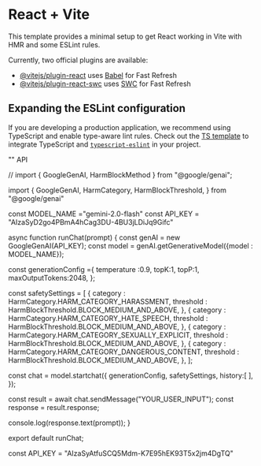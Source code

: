 # React + Vite

This template provides a minimal setup to get React working in Vite with HMR and some ESLint rules.

Currently, two official plugins are available:

- [@vitejs/plugin-react](https://github.com/vitejs/vite-plugin-react/blob/main/packages/plugin-react/README.md) uses [Babel](https://babeljs.io/) for Fast Refresh
- [@vitejs/plugin-react-swc](https://github.com/vitejs/vite-plugin-react-swc) uses [SWC](https://swc.rs/) for Fast Refresh

## Expanding the ESLint configuration

If you are developing a production application, we recommend using TypeScript and enable type-aware lint rules. Check out the [TS template](https://github.com/vitejs/vite/tree/main/packages/create-vite/template-react-ts) to integrate TypeScript and [`typescript-eslint`](https://typescript-eslint.io) in your project.




"" API



// import { GoogleGenAI, HarmBlockMethod } from "@google/genai";

import {
    GoogleGenAI,
    HarmCategory,
    HarmBlockThreshold,
} from "@google/genai"

const MODEL_NAME ="gemini-2.0-flash"
const API_KEY =  "AIzaSyD2go4PBmA4hCag3DU-4BU3jLDiJq9Gifc"



async function runChat(prompt) {
  const genAI = new GoogleGenAI(API_KEY);
  const model = genAI.getGenerativeModel({model : MODEL_NAME});

  const generationConfig ={
    temperature :0.9,
    topK:1,
    topP:1,
    maxOutputTokens:2048,
  };

  const safetySettings = [
    {
        category : HarmCategory.HARM_CATEGORY_HARASSMENT,
    threshold : HarmBlockThreshold.BLOCK_MEDIUM_AND_ABOVE,
    },
    {
    category : HarmCategory.HARM_CATEGORY_HATE_SPEECH,
    threshold : HarmBlockThreshold.BLOCK_MEDIUM_AND_ABOVE,
    },
    {
    category : HarmCategory.HARM_CATEGORY_SEXUALLY_EXPLICIT,
    threshold : HarmBlockThreshold.BLOCK_MEDIUM_AND_ABOVE,
    },
    {
    category : HarmCategory.HARM_CATEGORY_DANGEROUS_CONTENT,
    threshold : HarmBlockThreshold.BLOCK_MEDIUM_AND_ABOVE,
    },
  ];

  const chat = model.startchat({
    generationConfig,
    safetySettings,
    history:[
    ],
  });

  const result = await chat.sendMessage("YOUR_USER_INPUT");
  const response = result.response;

  console.log(response.text(prompt));
}

export default runChat;



const API_KEY =  "AIzaSyAtfuSCQ5Mdm-K7E95hEK93T5x2jm4DgTQ"
